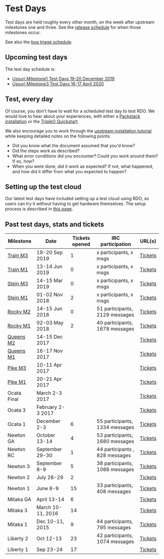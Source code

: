 # Test Days

Test days are held roughly every other month, on the week after upstream milestones one and three. See the [release schedule](http://releases.openstack.org/train/schedule.html) for when those milestones occur.

See also the [bug triage schedule](/contribute/rdo-bugtriage/).

## Upcoming test days

The test day schedule is:

* [Ussuri Milestone1 Test Days 19-20 December 2019](/testday/ussuri/milestone1)
* [Ussuri Milestone3 Test Days 16-17 April 2020](/testday/ussuri/milestone3)

## Test, every day

Of course, you don't have to wait for a scheduled test day to test RDO. We would love to hear about your experiences, with either a [Packstack installation](/install/packstack) or the [TripleO Quickstart](/tripleo).

We also encourage you to work through the [upstream installation tutorial](https://docs.openstack.org/install/) while keeping detailed notes on the following points:

* Did you know what the document assumed that you'd know?
* Did the steps work as described?
* What error conditions did you encounter? Could you work around them?
  If so, how?
* When you were done, did it work as expected? If not, what happened, and
  how did it differ from what you expected to happen?

## Setting up the test cloud

Our latest test days have included setting up a test cloud using RDO, so users can try it without having to get hardware themselves. The setup process is described in [this page](/testday/settingup).

## Past test days, stats and tickets

| Milestone | Date | Tickets opened | IRC participation | URL(s) |
|-----------|------|----------------|-------------------|--------|
| [Train M3](/testday/train/milestone3) | 19-20 Sep 2019 | 1 | x participants, x msgs | [Tickets](https://bugzilla.redhat.com/buglist.cgi?bug_status=NEW&bug_status=ASSIGNED&bug_status=POST&bug_status=MODIFIED&bug_status=ON_DEV&bug_status=ON_QA&bug_status=VERIFIED&bug_status=RELEASE_PENDING&chfield=%5BBug%20creation%5D&chfieldfrom=2019-09-19&chfieldto=2019-09-20&classification=Community&product=RDO&query_format=advanced) |
| [Train M1](/testday/train/milestone1) | 13-14 Jun 2019 | 0 | x participants, x msgs | [Tickets](https://bugzilla.redhat.com/buglist.cgi?bug_status=NEW&bug_status=ASSIGNED&bug_status=POST&bug_status=MODIFIED&bug_status=ON_DEV&bug_status=ON_QA&bug_status=VERIFIED&bug_status=RELEASE_PENDING&chfield=%5BBug%20creation%5D&chfieldfrom=2019-06-13&chfieldto=2019-06-14&classification=Community&product=RDO&query_format=advanced) |
| [Stein M3](/testday/stein/milestone3) | 14-15 Mar 2019 | 0 | x participants, x msgs | [Tickets](https://bugzilla.redhat.com/buglist.cgi?bug_status=NEW&bug_status=ASSIGNED&bug_status=POST&bug_status=MODIFIED&bug_status=ON_DEV&bug_status=ON_QA&bug_status=VERIFIED&bug_status=RELEASE_PENDING&chfield=%5BBug%20creation%5D&chfieldfrom=2019-03-14&chfieldto=2019-03-15&classification=Community&product=RDO&query_format=advanced) |
| [Stein M1](/testday/stein/milestone1) | 01-02 Nov 2018 | 2 | x participants, x msgs | [Tickets](https://bugzilla.redhat.com/buglist.cgi?chfield=%5BBug%20creation%5D&chfieldfrom=2018-11-01&chfieldto=2018-11-02&classification=Community&product=RDO&query_format=advanced) |
| [Rocky M2](/testday/rocky/milestone2) | 14-15 Jun 2018 | 0 | 51 participants, 2129 messages |[Tickets](https://bugzilla.redhat.com/buglist.cgi?bug_status=NEW&bug_status=ASSIGNED&bug_status=POST&bug_status=MODIFIED&bug_status=ON_DEV&bug_status=ON_QA&bug_status=VERIFIED&bug_status=RELEASE_PENDING&chfield=%5BBug%20creation%5D&chfieldfrom=2018-06-14&chfieldto=2018-06-15&classification=Community&product=RDO&query_format=advanced) |
| [Rocky M1](/testday/rocky/milestone1) | 02-03 May 2018 | 2 | 40 participants, 1678 messages | [Tickets](https://bugzilla.redhat.com/buglist.cgi?bug_status=NEW&bug_status=ASSIGNED&bug_status=POST&bug_status=MODIFIED&bug_status=ON_DEV&bug_status=ON_QA&bug_status=VERIFIED&bug_status=RELEASE_PENDING&chfield=%5BBug%20creation%5D&chfieldfrom=2018-05-03&chfieldto=2018-05-04&classification=Community&product=RDO&query_format=advanced) |
| [Queens M2](/testday/queens/milestone2) | 14-15 Dec 2017 | | | [Tickets](https://bugzilla.redhat.com/buglist.cgi?bug_status=NEW&bug_status=ASSIGNED&bug_status=POST&bug_status=MODIFIED&bug_status=ON_DEV&bug_status=ON_QA&bug_status=VERIFIED&bug_status=RELEASE_PENDING&chfield=%5BBug%20creation%5D&chfieldfrom=2017-12-12&chfieldto=2017-12-17&classification=Community&product=RDO&query_format=advanced) |
| [Queens M1](/testday/queens/milestone1) | 16-17 Nov 2017 | | | [Tickets](https://bugzilla.redhat.com/buglist.cgi?bug_status=NEW&bug_status=ASSIGNED&bug_status=POST&bug_status=MODIFIED&bug_status=ON_DEV&bug_status=ON_QA&bug_status=VERIFIED&bug_status=RELEASE_PENDING&chfield=%5BBug%20creation%5D&chfieldfrom=2017-11-14&chfieldto=2017-11-18&classification=Community&product=RDO&query_format=advanced) |
| [Pike M3](/testday/pike/milestone3) | 10-11 Apr 2017 | | | [Tickets](https://bugzilla.redhat.com/buglist.cgi?bug_status=NEW&bug_status=ASSIGNED&bug_status=POST&bug_status=MODIFIED&bug_status=ON_DEV&bug_status=ON_QA&bug_status=VERIFIED&bug_status=RELEASE_PENDING&chfield=%5BBug%20creation%5D&chfieldfrom=2017-04-22&chfieldto=2017-08-11&classification=Community&product=RDO&query_format=advanced) |
| [Pike M1](/testday/pike/milestone1) | 20-21 Apr 2017 | | | [Tickets](https://bugzilla.redhat.com/buglist.cgi?bug_status=NEW&bug_status=ASSIGNED&bug_status=POST&bug_status=MODIFIED&bug_status=ON_DEV&bug_status=ON_QA&bug_status=VERIFIED&bug_status=RELEASE_PENDING&chfield=%5BBug%20creation%5D&chfieldfrom=2017-03-04&chfieldto=2017-04-21&classification=Community&product=RDO&query_format=advanced) |
| Ocata Final | March 2-3 2017 | | | [Tickets](https://bugzilla.redhat.com/buglist.cgi?bug_status=NEW&bug_status=ASSIGNED&bug_status=POST&bug_status=MODIFIED&bug_status=ON_DEV&bug_status=ON_QA&bug_status=VERIFIED&bug_status=RELEASE_PENDING&chfield=%5BBug%20creation%5D&chfieldfrom=2017-02-04&chfieldto=2017-03-03&classification=Community&product=RDO&query_format=advanced) |
| Ocata 3 | February 2-3 2017 | | | [Tickets](https://bugzilla.redhat.com/buglist.cgi?bug_status=NEW&bug_status=ASSIGNED&bug_status=POST&bug_status=MODIFIED&bug_status=ON_DEV&bug_status=ON_QA&bug_status=VERIFIED&bug_status=RELEASE_PENDING&chfield=%5BBug%20creation%5D&chfieldfrom=2016-12-04&chfieldto=2017-02-03&classification=Community&list_id=7044698&product=RDO&query_format=advanced) |
| Ocata 1 | December 2-3 | 6  | 55 participants, 1334 messages  | [Tickets](http://tm3.org/cu) |
| Newton GA | October 13-14 | 4 | 53 participants, 1680 messages | [Tickets](https://bugzilla.redhat.com/buglist.cgi?bug_status=NEW&bug_status=ASSIGNED&bug_status=POST&bug_status=MODIFIED&bug_status=ON_DEV&bug_status=ON_QA&bug_status=VERIFIED&bug_status=RELEASE_PENDING&chfield=%5BBug%20creation%5D&chfieldfrom=2016-10-12&chfieldto=2016-10-15&classification=Community&list_id=4344410&product=RDO&query_format=advanced)  |
| Newton RC | September 29-30 | 1 | 44 participants , 828 messages | [Tickets](https://bugzilla.redhat.com/buglist.cgi?bug_status=NEW&bug_status=ASSIGNED&bug_status=POST&bug_status=MODIFIED&bug_status=ON_DEV&bug_status=ON_QA&bug_status=VERIFIED&bug_status=RELEASE_PENDING&chfield=%5BBug%20creation%5D&chfieldfrom=2016-09-28&chfieldto=2016-10-01&classification=Community&list_id=4344410&product=RDO&query_format=advanced)  |
| Newton 3  | September 8-9 | 5 | 38 participants, 1088 messages | [Tickets](https://bugzilla.redhat.com/buglist.cgi?bug_status=NEW&bug_status=ASSIGNED&bug_status=POST&bug_status=MODIFIED&bug_status=ON_DEV&bug_status=ON_QA&bug_status=VERIFIED&bug_status=RELEASE_PENDING&chfield=%5BBug%20creation%5D&chfieldfrom=2016-09-07&chfieldto=2016-09-10&classification=Community&list_id=4344410&product=RDO&query_format=advanced)  |
| Newton 2  | July 28-29 | 2 | | [Tickets](https://bugzilla.redhat.com/buglist.cgi?bug_status=NEW&bug_status=ASSIGNED&bug_status=POST&bug_status=MODIFIED&bug_status=ON_DEV&bug_status=ON_QA&bug_status=VERIFIED&bug_status=RELEASE_PENDING&chfield=%5BBug%20creation%5D&chfieldfrom=2016-07-27&chfieldto=2016-07-30&classification=Community&list_id=4344410&product=RDO&query_format=advanced) |
| Newton 1  | June 8-9 | 15 | 33 participants, 408 messages | [Tickets](https://bugzilla.redhat.com/buglist.cgi?bug_status=NEW&bug_status=ASSIGNED&bug_status=POST&bug_status=MODIFIED&bug_status=ON_DEV&bug_status=ON_QA&bug_status=VERIFIED&bug_status=RELEASE_PENDING&chfield=%5BBug%20creation%5D&chfieldfrom=2016-06-08&chfieldto=2016-06-11&classification=Community&list_id=4344410&product=RDO&query_format=advanced) |
| Mitaka GA | April 13-14 | 6 | | [Tickets](http://tm3.org/rdo-mitaka-test) |
| Mitaka 3  | March 10-11, 2016 | 14 | |  [Tickets](https://bugzilla.redhat.com/buglist.cgi?bug_status=NEW&bug_status=ASSIGNED&bug_status=POST&bug_status=MODIFIED&bug_status=ON_DEV&bug_status=ON_QA&bug_status=VERIFIED&bug_status=RELEASE_PENDING&chfield=%5BBug%20creation%5D&chfieldfrom=2016-03-09&chfieldto=2016-03-12&classification=Community&list_id=4344410&product=RDO&query_format=advanced) |
| Mitaka 1  | Dec 10-11, 2015 | 9 | 44 participants, 795 messages  | [Tickets](https://goo.gl/51Dz97) |
| Liberty 2 | Oct 12-13 | 23 | 42 participants, 1074 messages | [Tickets](https://goo.gl/D6VeQ0) |
| Liberty 1 | Sep 23-24 | 17 |  | [Tickets](https://goo.gl/OIPNt3) |
